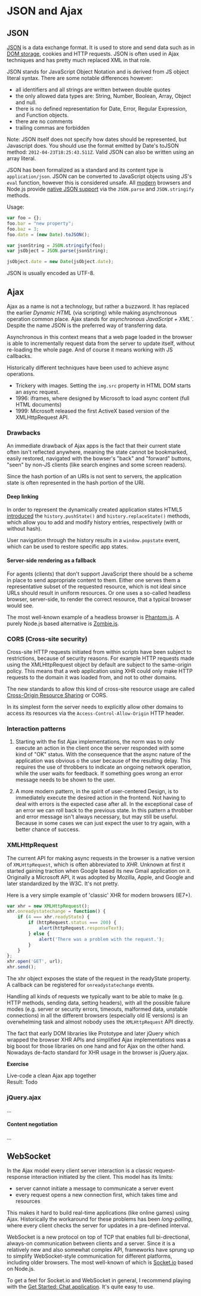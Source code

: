 JSON and Ajax
========


## JSON

[JSON](http://json.org/) is a data exchange format. It is used to store and send data such as in [DOM storage](https://developer.mozilla.org/en-US/docs/Web/Guide/API/DOM/Storage), cookies and HTTP requests. JSON is often used in Ajax techniques and has pretty much replaced XML in that role.

JSON stands for JavaScript Object Notation and is derived from JS object literal syntax. There are some notable differences however:

- all identifiers and all strings are written between double quotes
- the only allowed data types are: String, Number, Boolean, Array, Object and null.
- there is no defined representation for Date, Error, Regular Expression, and Function objects.
- there are no comments
- trailing commas are forbidden

Note: JSON itself does not specify how dates should be represented, but Javascript does. You should use the format emitted by Date's toJSON method: `2012-04-23T18:25:43.511Z`. Valid JSON can also be written using an array literal.

JSON has been formalized as a standard and its content type is `application/json`. JSON can be converted to JavaScript objects using JS's `eval` function, however this is considered unsafe. All [modern](http://caniuse.com/#feat=json) browsers and Node.js provide [native JSON support](https://developer.mozilla.org/en-US/docs/Web/JavaScript/Reference/Global_Objects/JSON#) via the `JSON.parse` and `JSON.stringify` methods.

Usage:
```js
var foo = {};
foo.bar = "new property";
foo.baz = 3;
foo.date = (new Date).toJSON();

var jsonString = JSON.stringify(foo);
var jsObject = JSON.parse(jsonString);

jsObject.date = new Date(jsObject.date);
```

JSON is usually encoded as UTF-8.

## Ajax

Ajax as a name is not a technology, but rather a buzzword. It has replaced the earlier *Dynamic HTML* (via scripting) while making asynchronous operation common place. Ajax stands for *asynchronous JavaScript + XML`*. Despite the name JSON is the preferred way of transferring data.

Asynchronous in this context means that a web page loaded in the browser is able to incrementally request data from the server to update itself, without re-loading the whole page. And of course it means working with JS callbacks.

Historically different techniques have been used to achieve async operations.

- Trickery with images. Setting the `img.src` property in HTML DOM starts an async request.
- 1996: iframes, where designed by Microsoft to load async content (full HTML documents)
- 1999: Microsoft released the first ActiveX based version of the XMLHttpRequest API.

### Drawbacks

An immediate drawback of Ajax apps is the fact that their current state often isn't reflected anywhere, meaning the state cannot be bookmarked, easily restored, navigated with the bowser's "back" and "forward" buttons, "seen" by non-JS clients (like search engines and some screen readers).

Since the hash portion of an URIs is not sent to servers, the application state is often represented in the hash portion of the URI.

#### Deep linking

In order to represent the dynamically created application states HTML5 [introduced](https://developer.mozilla.org/en-US/docs/Web/Guide/API/DOM/Manipulating_the_browser_history#Adding_and_modifying_history_entries) the `history.pushState()` and `history.replaceState()` methods, which allow you to add and modify history entries, respectively (with or without hash).

User navigation through the history results in a `window.popstate` event, which can be used to restore specific app states.

#### Server-side rendering as a fallback

For agents (clients) that don't support JavaScript there should be a scheme in place to send appropriate content to them. Either one serves them a representative subset of the requested resource, which is not ideal since URLs should result in uniform resources. Or one uses a so-called headless browser, server-side, to render the correct resource, that a typical browser would see.

The most well-known example of a headless browser is [Phantom.js](http://phantomjs.org/). A purely Node.js based alternative is [Zombie.js](http://zombie.labnotes.org/).

### CORS (Cross-site security)

Cross-site HTTP requests initiated from within scripts have been subject to restrictions, because of security reasons. For example HTTP requests made using the XMLHttpRequest object by default are subject to the same-origin policy. This means that a web application using XHR could only make HTTP requests to the domain it was loaded from, and not to other domains.

The new standards to allow this kind of cross-site resource usage are called [Cross-Origin Resource Sharing](https://developer.mozilla.org/en-US/docs/Web/HTTP/Access_control_CORS) or CORS.

In its simplest form the server needs to explicitly allow other domains to access its resources via the `Access-Control-Allow-Origin` HTTP header.

### Interaction patterns

1. Starting with the fist Ajax implementations, the norm was to only execute an action in the client once the server responded with some kind of "OK" status. With the consequence that the async nature of the application was obvious o the user because of the resulting delay. This requires the use of throbbers to indicate an ongoing network operation, while the user waits for feedback. If something goes wrong an error message needs to be shown to the user.

2. A more modern pattern, in the spirit of user-centered Design, is to immediately execute the desired action in the frontend. Not having to deal with errors is the expected case after all. In the exceptional case of an error we can roll back to the previous state. In this pattern a throbber and error message isn't always necessary, but may still be useful. Because in some cases we can just expect the user to try again, with a better chance of success.

### XMLHttpRequest

The current API for making async requests in the browser is a native version of `XMLHttpRequest`, which is often abbreviated to *XHR*. Unknown at first it started gaining traction when Google based its new Gmail application on it. Originally a Microsoft API, it was adopted by Mozilla, Apple, and Google and later standardized by the W3C. It's not pretty.

Here is a very simple example of 'classic' XHR for modern browsers (IE7+).
```js
var xhr = new XMLHttpRequest();
xhr.onreadystatechange = function() {
	if (4 === xhr.readyState) {
		if (httpRequest.status === 200) {
			alert(httpRequest.responseText);
		} else {
			alert('There was a problem with the request.');
		}
	}
};
xhr.open('GET', url);
xhr.send();
```

The xhr object exposes the state of the request in the readyState property. A callback can be registered for `onreadystatechange` events.

Handling all kinds of requests we typically want to be able to make (e.g. HTTP methods, sending data, setting headers), with all the possible failure modes (e.g. server or security errors, timeouts, malformed data, unstable connections) in all the different browsers (especially old IE versions) is an overwhelming task and almost nobody uses the `XMLHttpRequest` API directly.

The fact that early DOM libraries like Prototype and later jQuery which wrapped the browser XHR APIs and simplified Ajax implementations was a big boost for those libraries on one hand and for Ajax on the other hand. Nowadays de-facto standard for XHR usage in the browser is jQuery.ajax.

**Exercise**

Live-code a clean Ajax app together  
Result: Todo

### jQuery.ajax

...

#### Content negotiation

...

## WebSocket

In the Ajax model every client server interaction is a classic request-response interaction initiated by the client. This model has its limits:

- server cannot initiate a message to communicate a server event
- every request opens a new connection first, which takes time and resources

This makes it hard to build real-time applications (like online games) using Ajax. Historically the workaround for these problems has been *long-polling*, where every client checks the server for updates in a pre-defined interval.

WebSocket is a new protocol on top of TCP that enables full bi-directional, always-on communication between clients and a server. Since it is a relatively new and also somewhat complex API, frameworks have sprung up to simplify WebSocket-style communication for different platforms, including older browsers. The most well-known of which is [Socket.io](http://socket.io) based on Node.js.

To get a feel for Socket.io and WebSocket in general, I recommend playing with the [Get Started: Chat application](http://socket.io/get-started/chat/). It's quite easy to use.
